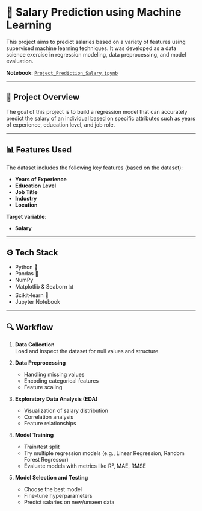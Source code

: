 # 💼 Salary Prediction using Machine Learning

This project aims to predict salaries based on a variety of features using supervised machine learning techniques. It was developed as a data science exercise in regression modeling, data preprocessing, and model evaluation.

**Notebook**: [`Project_Prediction_Salary.ipynb`](./Project_Prediction_Salary.ipynb)

---

## 📂 Project Overview

The goal of this project is to build a regression model that can accurately predict the salary of an individual based on specific attributes such as years of experience, education level, and job role.

---

## 📊 Features Used

The dataset includes the following key features (based on the dataset):

- **Years of Experience**
- **Education Level**
- **Job Title**
- **Industry**
- **Location**

**Target variable**:

- **Salary**

---

## ⚙️ Tech Stack

- Python 🐍
- Pandas 🐼
- NumPy
- Matplotlib & Seaborn 📊
- Scikit-learn 🤖
- Jupyter Notebook

---

## 🔍 Workflow

1. **Data Collection**  
   Load and inspect the dataset for null values and structure.

2. **Data Preprocessing**  
   - Handling missing values  
   - Encoding categorical features  
   - Feature scaling  

3. **Exploratory Data Analysis (EDA)**  
   - Visualization of salary distribution  
   - Correlation analysis  
   - Feature relationships

4. **Model Training**  
   - Train/test split  
   - Try multiple regression models (e.g., Linear Regression, Random Forest Regressor)  
   - Evaluate models with metrics like R², MAE, RMSE

5. **Model Selection and Testing**  
   - Choose the best model  
   - Fine-tune hyperparameters  
   - Predict salaries on new/unseen data

